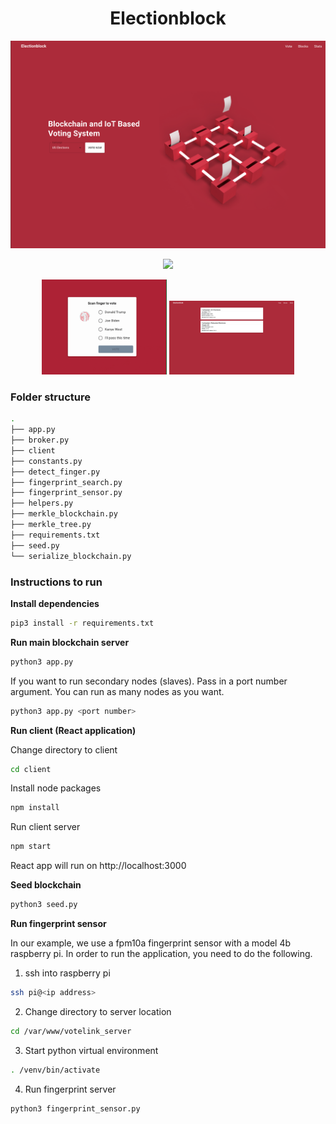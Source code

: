 <div align="center">
<h1 align="center">Electionblock</h1>
</div>

<p align="center">
<img src="landing.png" width="800"/>
</p>

<p align="center">
<img src="blockchainViewer.gif" width="800"/>
</p>

<p align="center">
<img src="fingerprint.gif" width="200"/>
<img src="statistics.png" width="200"/>
</p>


### Folder structure

```bash
.
├── app.py
├── broker.py
├── client
├── constants.py
├── detect_finger.py
├── fingerprint_search.py
├── fingerprint_sensor.py
├── helpers.py
├── merkle_blockchain.py
├── merkle_tree.py
├── requirements.txt
├── seed.py
└── serialize_blockchain.py
```

### Instructions to run

**Install dependencies**

```bash
pip3 install -r requirements.txt
```

**Run main blockchain server**

```bash
python3 app.py
```

If you want to run secondary nodes (slaves). Pass in a port number argument.
You can run as many nodes as you want.

```bash
python3 app.py <port number>
```

**Run client (React application)**

Change directory to client

```bash
cd client
```

Install node packages

```bash
npm install
```

Run client server

```bash
npm start
```

React app will run on http://localhost:3000

**Seed blockchain**

```bash
python3 seed.py
```

**Run fingerprint sensor**

In our example, we use a fpm10a fingerprint sensor with a model 4b raspberry pi. In order to run the application, you need to do the following.

1. ssh into raspberry pi

```bash
ssh pi@<ip address>
```

2. Change directory to server location

```bash
cd /var/www/votelink_server
```

3. Start python virtual environment

```bash
. /venv/bin/activate
```

4. Run fingerprint server

```bash
python3 fingerprint_sensor.py
```
